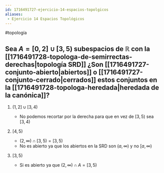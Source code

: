 ```yaml
---
id: 1716491727-ejercicio-14-espacios-topolgicos
aliases:
 - Ejercicio 14 Espacios Topológicos
---
```


#topología 

## Sea $A = [0,2] \cup [3, 5)$ subespacios de $\mathbb{R}$ con la [[1716491728-topologa-de-semirrectas-derechas|topología SRD]] ¿Son [[1716491727-conjunto-abierto|abiertos]] o [[1716491727-conjunto-cerrado|cerrados]] estos conjuntos en la [[1716491728-topologa-heredada|heredada de la canónica]]?

1. $(1,2] \cup [3,4)$
	- No podemos recortar por la derecha para que en vez de $[3,5)$ sea $[3,4)$

2. $[4,5)$
	- $(2,\infty) \cap [3,5) = [3,5)$
	- No es abierto ya que los abiertos en la SRD son $(a,\infty)$ y no $[a,\infty)$

3. $[3,5)$
	- Si es abierto ya que $(2,\infty) \cap A = [3,5)$
